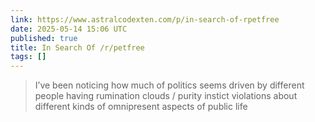 ```yaml
---
link: https://www.astralcodexten.com/p/in-search-of-rpetfree
date: 2025-05-14 15:06 UTC
published: true
title: In Search Of /r/petfree
tags: []
---
```


> I’ve been noticing how much of politics seems driven by different people having rumination clouds / purity instict violations about different kinds of omnipresent aspects of public life
